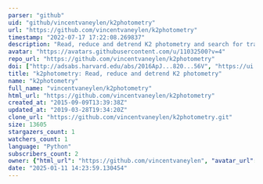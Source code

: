 ```yaml
---
parser: "github"
uid: "github/vincentvaneylen/k2photometry"
url: "https://github.com/vincentvaneylen/k2photometry"
timestamp: "2022-07-17 17:22:08.269837"
description: "Read, reduce and detrend K2 photometry and search for transiting planets"
avatar: "https://avatars.githubusercontent.com/u/11032500?v=4"
repo_url: "https://github.com/vincentvaneylen/k2photometry"
doi: ["http://adsabs.harvard.edu/abs/2016ApJ...820...56V", "https://ui.adsabs.harvard.edu/abs/2016ascl.soft02014V/abstract"]
title: "k2photometry: Read, reduce and detrend K2 photometry"
name: "k2photometry"
full_name: "vincentvaneylen/k2photometry"
html_url: "https://github.com/vincentvaneylen/k2photometry"
created_at: "2015-09-09T13:39:38Z"
updated_at: "2019-03-28T19:34:20Z"
clone_url: "https://github.com/vincentvaneylen/k2photometry.git"
size: 13605
stargazers_count: 1
watchers_count: 1
language: "Python"
subscribers_count: 2
owner: {"html_url": "https://github.com/vincentvaneylen", "avatar_url": "https://avatars.githubusercontent.com/u/11032500?v=4", "login": "vincentvaneylen", "type": "User"}
date: "2025-01-11 14:23:59.130454"
---
```


